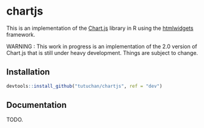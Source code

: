 # chartjs

This is an implementation of the [Chart.js](http://www.chartjs.org/) library in R using the [htmlwidgets](https://github.com/ramnathv/htmlwidgets) framework.

WARNING : This work in progress is an implementation of the 2.0 version of Chart.js that is still under heavy development.
Things are subject to change.

## Installation

```r
devtools::install_github("tutuchan/chartjs", ref = "dev")
```

## Documentation

TODO.